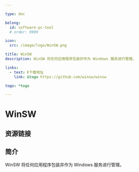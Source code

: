 ```yaml
---

type: doc

belong:
  id: software-pc-tool
  # order: 9999

icon:
  src: /image/logo/WinSW.png

title: WinSW
description: WinSW 将任何应用程序包装并作为 Windows 服务进行管理。

links:
  - text: ⏬下载地址
    link: &togo https://github.com/winsw/winsw

togo: *togo

---
```


<ShowLogo />

# WinSW

<ShowBreadcrumb />

## 资源链接

<ShowLinks />

## 简介

WinSW 将任何应用程序包装并作为 Windows 服务进行管理。